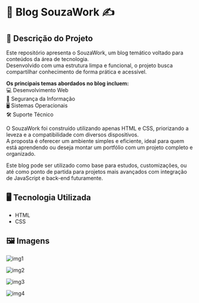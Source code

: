 # 📝 Blog SouzaWork ✍️

## 📃 Descrição do Projeto
Este repositório apresenta o SouzaWork, um blog temático voltado para conteúdos da área de tecnologia.
<br>Desenvolvido com uma estrutura limpa e funcional, o projeto busca compartilhar conhecimento de forma prática e acessível.

<b>Os principais temas abordados no blog incluem:</b>
<br>💻 Desenvolvimento Web
<br>🔐 Segurança da Informação
<br>🖥 Sistemas Operacionais
<br>🛠 Suporte Técnico

O SouzaWork foi construído utilizando apenas HTML e CSS, priorizando a leveza e a compatibilidade com diversos dispositivos.
<br>A proposta é oferecer um ambiente simples e eficiente, ideal para quem está aprendendo ou deseja montar um portfólio com um projeto completo e organizado.

Este blog pode ser utilizado como base para estudos, customizações, ou até como ponto de partida para projetos mais avançados com integração de JavaScript e back-end futuramente.

## 🖥️ Tecnologia Utilizada
- HTML
- CSS

## 🖼️ Imagens
![img1](https://github.com/user-attachments/assets/3a5ac9e6-4d2c-40b4-baba-f777edaecd1d)

![img2](https://github.com/user-attachments/assets/110c743b-a0ca-4ce6-a9df-8f27ab3fbd72)

![img3](https://github.com/user-attachments/assets/03f81266-6989-49a7-895e-d91b2faba861)

![img4](https://github.com/user-attachments/assets/9c3b85fb-deee-4f9d-860f-6e1a226569da)
